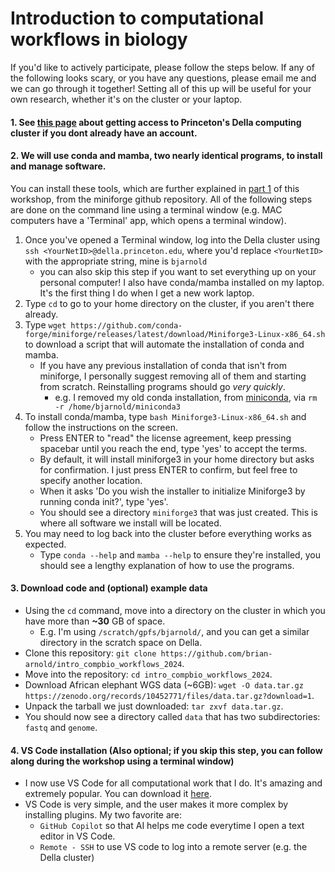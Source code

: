 # Introduction to computational workflows in biology

If you'd like to actively participate, please follow the steps below. If any of the following looks scary, or you have any questions, please email me and we can go through it together! Setting all of this up will be useful for your own research, whether it's on the cluster or your laptop.

#### 1. See [this page](https://researchcomputing.princeton.edu/systems/della) about getting access to Princeton's Della computing cluster if you dont already have an account.

#### 2. **We will use conda and mamba, two nearly identical programs, to install and manage software**. 

You can install these tools, which are further explained in [part 1](/part1_basics/) of this workshop, from the miniforge github repository. All of the following steps are done on the command line using a terminal window (e.g. MAC computers have a 'Terminal' app, which opens a terminal window).

1. Once you've opened a Terminal window, log into the Della cluster using `ssh <YourNetID>@della.princeton.edu`, where you'd replace `<YourNetID>` with the appropriate string, mine is `bjarnold`
    - you can also skip this step if you want to set everything up on your personal computer! I also have conda/mamba installed on my laptop. It's the first thing I do when I get a new work laptop.
2. Type `cd` to go to your home directory on the cluster, if you aren't there already.
3. Type `wget https://github.com/conda-forge/miniforge/releases/latest/download/Miniforge3-Linux-x86_64.sh` to download a script that will automate the installation of conda and mamba.
    - If you have any previous installation of conda that isn't from miniforge, I personally suggest removing all of them and starting from scratch. Reinstalling programs should go *very quickly*.
        - e.g. I removed my old conda installation, from [miniconda](https://docs.conda.io/projects/miniconda/en/latest/), via `rm -r /home/bjarnold/miniconda3`
4. To install conda/mamba, type `bash Miniforge3-Linux-x86_64.sh` and follow the instructions on the screen.
    - Press ENTER to "read" the license agreement, keep pressing spacebar until you reach the end, type 'yes' to accept the terms.
    - By default, it will install miniforge3 in your home directory but asks for confirmation. I just press ENTER to confirm, but feel free to specify another location.
    - When it asks 'Do you wish the installer to initialize Miniforge3 by running conda init?', type 'yes'.
    - You should see a directory `miniforge3` that was just created. This is where all software we install will be located.
5. You may need to log back into the cluster before everything works as expected.
    - Type `conda --help` and `mamba --help` to ensure they're installed, you should see a lengthy explanation of how to use the programs.

#### 3. Download code and (optional) example data

- Using the `cd` command, move into a directory on the cluster in which you have more than **~30** GB of space.
    - E.g. I'm using `/scratch/gpfs/bjarnold/`, and you can get a similar directory in the scratch space on Della.
- Clone this repository: `git clone https://github.com/brian-arnold/intro_compbio_workflows_2024`.
- Move into the repository: `cd intro_compbio_workflows_2024`.
- Download African elephant WGS data (~6GB): `wget -O data.tar.gz https://zenodo.org/records/10452771/files/data.tar.gz?download=1`.
- Unpack the tarball we just downloaded: `tar zxvf data.tar.gz`.
- You should now see a directory called `data` that has two subdirectories: `fastq` and `genome`.

#### 4. VS Code installation (Also optional; if you skip this step, you can follow along during the workshop using a terminal window) 

- I now use VS Code for all computational work that I do. It's amazing and extremely popular. You can download it [here](https://code.visualstudio.com/download).
- VS Code is very simple, and the user makes it more complex by installing plugins. My two favorite are:
    - `GitHub Copilot` so that AI helps me code everytime I open a text editor in VS Code.
    - `Remote - SSH` to use VS code to log into a remote server (e.g. the Della cluster)
    

